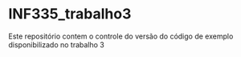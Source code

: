# INF335_trabalho3
Este repositório contem o controle do versão do código de exemplo disponibilizado no trabalho 3
